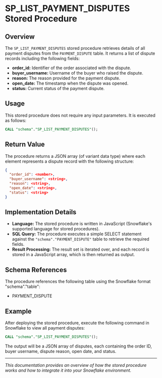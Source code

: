 # SP_LIST_PAYMENT_DISPUTES Stored Procedure

## Overview
The `SP_LIST_PAYMENT_DISPUTES` stored procedure retrieves details of all payment disputes from the `PAYMENT_DISPUTE` table. It returns a list of dispute records including the following fields:

- **order_id:** Identifier of the order associated with the dispute.
- **buyer_username:** Username of the buyer who raised the dispute.
- **reason:** The reason provided for the payment dispute.
- **open_date:** The timestamp when the dispute was opened.
- **status:** Current status of the payment dispute.

## Usage
This stored procedure does not require any input parameters. It is executed as follows:

```sql
CALL "schema"."SP_LIST_PAYMENT_DISPUTES"();
```

## Return Value
The procedure returns a JSON array (of variant data type) where each element represents a dispute record with the following structure:

```json
{
  "order_id": <number>,
  "buyer_username": <string>,
  "reason": <string>,
  "open_date": <string>,
  "status": <string>
}
```

## Implementation Details
- **Language:** The stored procedure is written in JavaScript (Snowflake's supported language for stored procedures).
- **SQL Query:** The procedure executes a simple SELECT statement against the `"schema"."PAYMENT_DISPUTE"` table to retrieve the required fields.
- **Result Processing:** The result set is iterated over, and each record is stored in a JavaScript array, which is then returned as output.

## Schema References
The procedure references the following table using the Snowflake format "schema"."table":

- PAYMENT_DISPUTE

## Example
After deploying the stored procedure, execute the following command in Snowflake to view all payment disputes:

```sql
CALL "schema"."SP_LIST_PAYMENT_DISPUTES"();
```

The output will be a JSON array of disputes, each containing the order ID, buyer username, dispute reason, open date, and status.

---

*This documentation provides an overview of how the stored procedure works and how to integrate it into your Snowflake environment.*